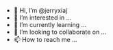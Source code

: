 - 👋 Hi, I’m @jerryxiaj
- 👀 I’m interested in ...
- 🌱 I’m currently learning ...
- 💞️ I’m looking to collaborate on ...
- 📫 How to reach me ...

<!---
jerryxiaj/jerryxiaj is a ✨ special ✨ repository because its `README.md` (this file) appears on your GitHub profile.
You can click the Preview link to take a look at your changes.
--->
